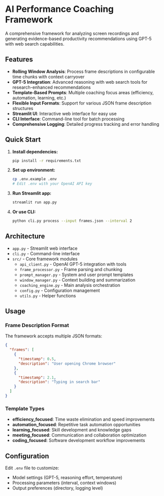 # AI Performance Coaching Framework

A comprehensive framework for analyzing screen recordings and generating evidence-based productivity recommendations using GPT-5 with web search capabilities.

## Features

- **Rolling Window Analysis**: Process frame descriptions in configurable time chunks with context carryover
- **GPT-5 Integration**: Advanced reasoning with web search tools for research-enhanced recommendations
- **Template-Based Prompts**: Multiple coaching focus areas (efficiency, automation, learning, etc.)
- **Flexible Input Formats**: Support for various JSON frame description structures
- **Streamlit UI**: Interactive web interface for easy use
- **CLI Interface**: Command-line tool for batch processing
- **Comprehensive Logging**: Detailed progress tracking and error handling

## Quick Start

1. **Install dependencies:**
   ```bash
   pip install -r requirements.txt
   ```

2. **Set up environment:**
   ```bash
   cp .env.example .env
   # Edit .env with your OpenAI API key
   ```

3. **Run Streamlit app:**
   ```bash
   streamlit run app.py
   ```

4. **Or use CLI:**
   ```bash
   python cli.py process --input frames.json --interval 2
   ```

## Architecture

- `app.py` - Streamlit web interface
- `cli.py` - Command-line interface
- `src/` - Core framework modules
  - `api_client.py` - OpenAI GPT-5 integration with tools
  - `frame_processor.py` - Frame parsing and chunking
  - `prompt_manager.py` - System and user prompt templates
  - `window_manager.py` - Context building and summarization
  - `coaching_engine.py` - Main analysis orchestration
  - `config.py` - Configuration management
  - `utils.py` - Helper functions

## Usage

### Frame Description Format

The framework accepts multiple JSON formats:

```json
{
  "frames": [
    {
      "timestamp": 0.5,
      "description": "User opening Chrome browser"
    },
    {
      "timestamp": 2.1,
      "description": "Typing in search bar"
    }
  ]
}
```

### Template Types

- **efficiency_focused**: Time waste elimination and speed improvements
- **automation_focused**: Repetitive task automation opportunities
- **learning_focused**: Skill development and knowledge gaps
- **meeting_focused**: Communication and collaboration optimization
- **coding_focused**: Software development workflow improvements

## Configuration

Edit `.env` file to customize:
- Model settings (GPT-5, reasoning effort, temperature)
- Processing parameters (interval, context windows)
- Output preferences (directory, logging level)